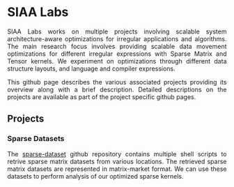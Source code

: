 # SIAA Labs

<p align="justify">
SIAA Labs works on multiple projects involving scalable system architecture-aware 
optimizations for irregular applications and algorithms. The main research focus
involves providing scalable data movement optimizations for different irregular 
expressions with Sparse Matrix and Tensor kernels. We experiment on optimizations 
through different data structure layouts, and language and compiler expressions.
</p>

<p align="justify">
This github page describes the various associated projects providing its 
overview along with a brief description. Detailed descriptions on the projects
are available as part of the project specific github pages.
</p>

## Projects

### Sparse Datasets

<p align="justify">
The <a href="https://github.com/SIAALabs/sparse-dataset">sparse-dataset</a> 
github repository contains multiple shell scripts to retrive sparse matrix 
datasets from various locations. The retrieved sparse matrix datasets are 
represented in matrix-market format. We can use these datasets to perform 
analysis of our optimized sparse kernels.
</p>
